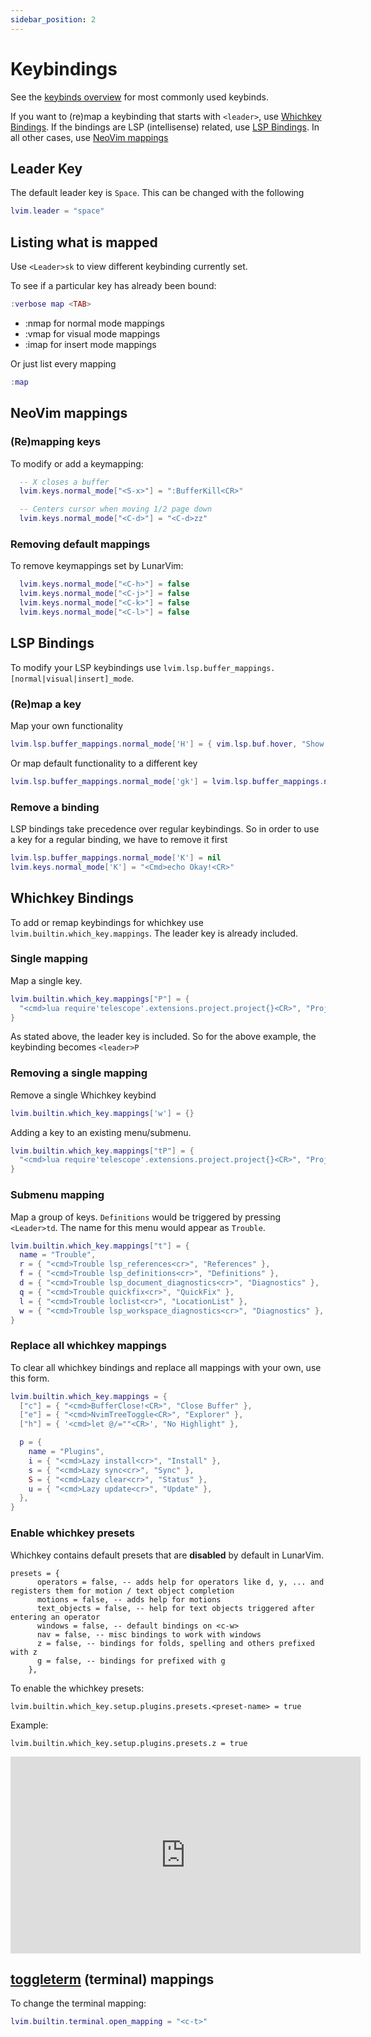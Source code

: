 ```yaml
---
sidebar_position: 2
---
```


# Keybindings

See the [keybinds overview](../beginners-guide/keybinds-overview.md) for most commonly used keybinds.

If you want to (re)map a keybinding that starts with `<leader>`, use [Whichkey Bindings](#whichkey-bindings).
If the bindings are LSP (intellisense) related, use [LSP Bindings](#lsp-bindings).
In all other cases, use [NeoVim mappings](#neovim-mappings)

## Leader Key

The default leader key is `Space`. This can be changed with the following

```lua
lvim.leader = "space"
```

## Listing what is mapped

Use `<Leader>sk` to view different keybinding currently set.

To see if a particular key has already been bound:

```lua
:verbose map <TAB>
```

- :nmap for normal mode mappings
- :vmap for visual mode mappings
- :imap for insert mode mappings

Or just list every mapping

```lua
:map
```

## NeoVim mappings

### (Re)mapping keys

To modify or add a keymapping:

```lua
  -- X closes a buffer
  lvim.keys.normal_mode["<S-x>"] = ":BufferKill<CR>"

  -- Centers cursor when moving 1/2 page down
  lvim.keys.normal_mode["<C-d>"] = "<C-d>zz"
```

### Removing default mappings

To remove keymappings set by LunarVim:

```lua
  lvim.keys.normal_mode["<C-h>"] = false
  lvim.keys.normal_mode["<C-j>"] = false
  lvim.keys.normal_mode["<C-k>"] = false
  lvim.keys.normal_mode["<C-l>"] = false
```

## LSP Bindings

To modify your LSP keybindings use `lvim.lsp.buffer_mappings.[normal|visual|insert]_mode`.

### (Re)map a key

Map your own functionality

```lua
lvim.lsp.buffer_mappings.normal_mode['H'] = { vim.lsp.buf.hover, "Show documentation" }
```

Or map default functionality to a different key

```lua
lvim.lsp.buffer_mappings.normal_mode['gk'] = lvim.lsp.buffer_mappings.normal_mode['K']
```

### Remove a binding

LSP bindings take precedence over regular keybindings.
So in order to use a key for a regular binding, we have to remove it first

```lua
lvim.lsp.buffer_mappings.normal_mode['K'] = nil
lvim.keys.normal_mode['K'] = "<Cmd>echo Okay!<CR>"
```

## Whichkey Bindings

To add or remap keybindings for whichkey use `lvim.builtin.which_key.mappings`.
The leader key is already included.

### Single mapping

Map a single key.

```lua
lvim.builtin.which_key.mappings["P"] = {
  "<cmd>lua require'telescope'.extensions.project.project{}<CR>", "Projects"
}
```

As stated above, the leader key is included. So for the above example, the keybinding becomes `<leader>P`

### Removing a single mapping

Remove a single Whichkey keybind

```lua
lvim.builtin.which_key.mappings['w'] = {}
```

Adding a key to an existing menu/submenu.

```lua
lvim.builtin.which_key.mappings["tP"] = {
  "<cmd>lua require'telescope'.extensions.project.project{}<CR>", "Projects"
}
```

### Submenu mapping

Map a group of keys. `Definitions` would be triggered by pressing `<Leader>td`. The name for this menu would appear as `Trouble`.

```lua
lvim.builtin.which_key.mappings["t"] = {
  name = "Trouble",
  r = { "<cmd>Trouble lsp_references<cr>", "References" },
  f = { "<cmd>Trouble lsp_definitions<cr>", "Definitions" },
  d = { "<cmd>Trouble lsp_document_diagnostics<cr>", "Diagnostics" },
  q = { "<cmd>Trouble quickfix<cr>", "QuickFix" },
  l = { "<cmd>Trouble loclist<cr>", "LocationList" },
  w = { "<cmd>Trouble lsp_workspace_diagnostics<cr>", "Diagnostics" },
}
```

### Replace all whichkey mappings

To clear all whichkey bindings and replace all mappings with your own, use this form.

```lua
lvim.builtin.which_key.mappings = {
  ["c"] = { "<cmd>BufferClose!<CR>", "Close Buffer" },
  ["e"] = { "<cmd>NvimTreeToggle<CR>", "Explorer" },
  ["h"] = { '<cmd>let @/=""<CR>', "No Highlight" },

  p = {
    name = "Plugins",
    i = { "<cmd>Lazy install<cr>", "Install" },
    s = { "<cmd>Lazy sync<cr>", "Sync" },
    S = { "<cmd>Lazy clear<cr>", "Status" },
    u = { "<cmd>Lazy update<cr>", "Update" },
  },
}
```
### Enable whichkey presets

Whichkey contains default presets that are **disabled** by default in LunarVim.

```
presets = {
      operators = false, -- adds help for operators like d, y, ... and registers them for motion / text object completion
      motions = false, -- adds help for motions
      text_objects = false, -- help for text objects triggered after entering an operator
      windows = false, -- default bindings on <c-w>
      nav = false, -- misc bindings to work with windows
      z = false, -- bindings for folds, spelling and others prefixed with z
      g = false, -- bindings for prefixed with g
    },
```

To enable the whichkey presets:

`lvim.builtin.which_key.setup.plugins.presets.<preset-name> = true`

Example:

`lvim.builtin.which_key.setup.plugins.presets.z = true`

<iframe width="560" height="315" src="https://www.youtube.com/embed/BdoizYjJHis" title="YouTube video player" frameborder="0" allow="accelerometer; autoplay; clipboard-write; encrypted-media; gyroscope; picture-in-picture" allowfullscreen="1"></iframe>

## [toggleterm](https://github.com/akinsho/toggleterm.nvim) (terminal) mappings

To change the terminal mapping:

```lua
lvim.builtin.terminal.open_mapping = "<c-t>"
```

